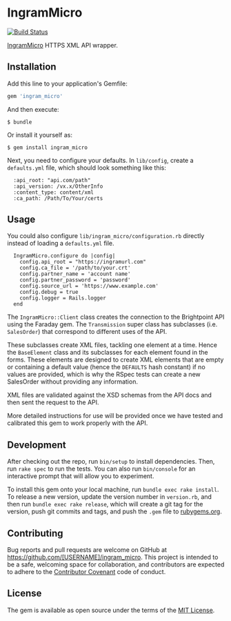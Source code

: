 # IngramMicro
[![Build Status](https://travis-ci.org/WalkerAndCoBrandsInc/ingram_micro.svg?branch=master)](https://travis-ci.org/WalkerAndCoBrandsInc/ingram_micro)

[IngramMicro](http://www.ingrammicro.com/IMD_WASWeb/jsp/login/corporate.jsp) HTTPS XML API wrapper.


## Installation

Add this line to your application's Gemfile:

```ruby
gem 'ingram_micro'
```

And then execute:

    $ bundle

Or install it yourself as:

    $ gem install ingram_micro

Next, you need to configure your defaults. In `lib/config`, create a
`defaults.yml` file, which should look something like this:

```
  :api_root: "api.com/path"
  :api_version: /vx.x/OtherInfo
  :content_type: content/xml
  :ca_path: /Path/To/Your/certs
```

## Usage

You could also configure `lib/ingram_micro/configuration.rb` directly
instead of loading a `defaults.yml` file.

```
  IngramMicro.configure do |config|
    config.api_root = "https://ingramurl.com"
    config.ca_file = '/path/to/your.crt'
    config.partner_name = 'account name'
    config.partner_password = 'password'
    config.source_url = 'https://www.example.com'
    config.debug = true
    config.logger = Rails.logger
  end
```

The `IngramMicro::Client` class creates the connection to the Brightpoint API
using the Faraday gem. The `Transmission` super class has subclasses (i.e. `SalesOrder`)
that correspond to different uses of the API.

These subclasses create XML files, tackling one element at a time. Hence the
`BaseElement` class and its subclasses for each element found in the forms. These
elements are designed to create XML elements that are empty or containing a
default value (hence the `DEFAULTS` hash constant) if no values are provided,
which is why the RSpec tests can create a new SalesOrder without providing any
information.

XML files are validated against the XSD schemas from the API docs and then
sent the request to the API.

More detailed instructions for use will be provided once we have tested and
calibrated this gem to work properly with the API.

## Development

After checking out the repo, run `bin/setup` to install dependencies. Then, run `rake spec` to run the tests. You can also run `bin/console` for an interactive prompt that will allow you to experiment.

To install this gem onto your local machine, run `bundle exec rake install`. To release a new version, update the version number in `version.rb`, and then run `bundle exec rake release`, which will create a git tag for the version, push git commits and tags, and push the `.gem` file to [rubygems.org](https://rubygems.org).

## Contributing

Bug reports and pull requests are welcome on GitHub at https://github.com/[USERNAME]/ingram_micro. This project is intended to be a safe, welcoming space for collaboration, and contributors are expected to adhere to the [Contributor Covenant](contributor-covenant.org) code of conduct.


## License

The gem is available as open source under the terms of the [MIT License](http://opensource.org/licenses/MIT).
